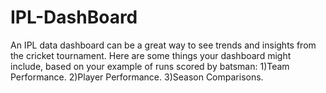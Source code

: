 # IPL-DashBoard
An IPL data dashboard can be a great way to see trends and insights from the cricket tournament. Here are some things your dashboard might include, based on your example of runs scored by batsman: 1)Team Performance. 2)Player Performance. 3)Season Comparisons.
